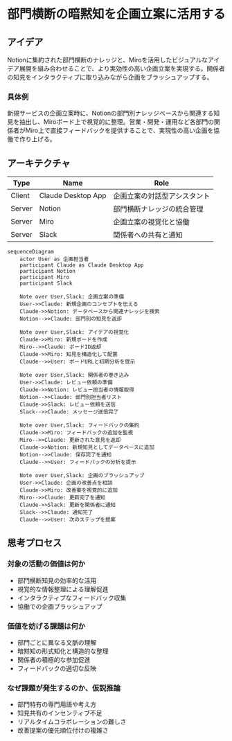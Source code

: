 # 部門横断の暗黙知を企画立案に活用する

## アイデア
Notionに集約された部門横断のナレッジと、Miroを活用したビジュアルなアイデア展開を組み合わせることで、より実効性の高い企画立案を実現する。関係者の知見をインタラクティブに取り込みながら企画をブラッシュアップする。

### 具体例
新規サービスの企画立案時に、Notionの部門別ナレッジベースから関連する知見を抽出し、Miroボード上で視覚的に整理。営業・開発・運用など各部門の関係者がMiro上で直接フィードバックを提供することで、実現性の高い企画を協働で作り上げる。

## アーキテクチャ
| Type | Name | Role |
|--|--|--|
| Client | Claude Desktop App | 企画立案の対話型アシスタント |
| Server | Notion | 部門横断ナレッジの統合管理 |
| Server | Miro | 企画立案の視覚化と協働 |
| Server | Slack | 関係者への共有と通知 |

```mermaid
sequenceDiagram
    actor User as 企画担当者
    participant Claude as Claude Desktop App
    participant Notion
    participant Miro
    participant Slack
    
    Note over User,Slack: 企画立案の準備
    User->>Claude: 新規企画のコンセプトを伝える
    Claude->>Notion: データベースから関連ナレッジを検索
    Notion-->>Claude: 部門別の知見を返却
    
    Note over User,Slack: アイデアの視覚化
    Claude->>Miro: 新規ボードを作成
    Miro-->>Claude: ボードID返却
    Claude->>Miro: 知見を構造化して配置
    Claude-->>User: ボードURLと初期分析を提示
    
    Note over User,Slack: 関係者の巻き込み
    User->>Claude: レビュー依頼の準備
    Claude->>Notion: レビュー担当者の情報取得
    Notion-->>Claude: 部門別担当者リスト
    Claude->>Slack: レビュー依頼を送信
    Slack-->>Claude: メッセージ送信完了
    
    Note over User,Slack: フィードバックの集約
    Claude->>Miro: フィードバックの追加を監視
    Miro-->>Claude: 更新された意見を返却
    Claude->>Notion: 新規知見としてデータベースに追加
    Notion-->>Claude: 保存完了を通知
    Claude-->>User: フィードバックの分析を提示
    
    Note over User,Slack: 企画のブラッシュアップ
    User->>Claude: 企画の改善点を相談
    Claude->>Miro: 改善案を視覚的に追加
    Miro-->>Claude: 更新完了を通知
    Claude->>Slack: 更新を関係者に通知
    Slack-->>Claude: 通知完了
    Claude-->>User: 次のステップを提案
```

## 思考プロセス

### 対象の活動の価値は何か
- 部門横断知見の効率的な活用
- 視覚的な情報整理による理解促進
- インタラクティブなフィードバック収集
- 協働での企画ブラッシュアップ

### 価値を妨げる課題は何か
- 部門ごとに異なる文脈の理解
- 暗黙知の形式知化と構造的な整理
- 関係者の積極的な参加促進
- フィードバックの適切な反映

### なぜ課題が発生するのか、仮説推論
- 部門特有の専門用語や考え方
- 知見共有のインセンティブ不足
- リアルタイムコラボレーションの難しさ
- 改善提案の優先順位付けの複雑さ